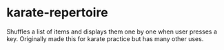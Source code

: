 # karate-repertoire
Shuffles a list of items and displays them one by one when user presses a key.  Originally made this for karate practice but has many other uses.
